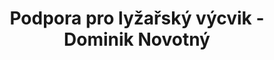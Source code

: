 ---
id: 84654bd3-4172-443e-8cd5-4c1d24e0ea4a
title: "Podpora pro lyžařský výcvik - Dominik Novotný"
price: 3400
year: 2019
description: "Příspěvek poskytnut na lyžařský výcvik. Dominika a jeho čtyři sourozence opustila matka a děti byly v Klokánku. Trvalo delší dobu, než je jejich otec s novou ženou dostal do péče. jeho otec nemá dostatečné finance. O finanční dar požádala paní ředitelka školy, která by si moc přála, aby si Dominik mohl s žáky své třídy užít radosti na lyžařském výcviku."
kouskovani: false
locationName: undefined
position:
  lng: 18.0500718895889
  lat: 49.70742382392442
---